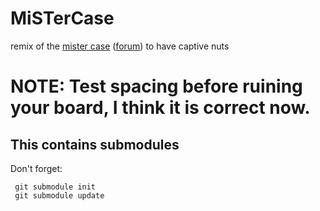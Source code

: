 # MiSTerCase
remix of the [mister case](https://www.thingiverse.com/thing:2684660) ([forum](http://www.atari-forum.com/viewtopic.php?f=117&t=32720&sid=15baeb138beab28ebcd5e828249b147b)) to have captive nuts


# NOTE: Test spacing before ruining your board, I think it is correct now.

## This contains submodules
Don't forget:


```
 git submodule init 
 git submodule update
```

